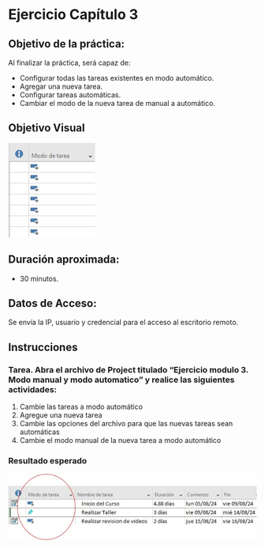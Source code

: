 # Ejercicio Capítulo 3

## Objetivo de la práctica:
Al finalizar la práctica, será capaz de:
- Configurar todas las tareas existentes en modo automático.
- Agregar una nueva tarea.
- Configurar tareas automáticas.
- Cambiar el modo de la nueva tarea de manual a automático.

## Objetivo Visual 

![diagrama1](../images/3.0.jpg)

## Duración aproximada:
- 30 minutos.

## Datos de Acceso:
Se envía la IP, usuario y credencial para el acceso al escritorio remoto.

## Instrucciones 
<!-- Proporciona pasos detallados sobre cómo configurar y administrar sistemas, implementar soluciones de software, realizar pruebas de seguridad, o cualquier otro escenario práctico relevante para el campo de la tecnología de la información -->
### Tarea. Abra el archivo de Project titulado “Ejercicio modulo 3. Modo manual y modo automatico” y realice las siguientes actividades:
1.	Cambie las tareas a modo automático
2.	Agregue una nueva tarea
3.	Cambie las opciones  del archivo para que las nuevas tareas sean automáticas
4.	Cambie el modo manual de la nueva tarea a modo automático

### Resultado esperado

![imagen resultado](../images/3.jpg)
